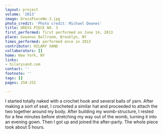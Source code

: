```yaml
---
layout: project
volume: '2013'
image: DressPieceNo.3.jpg
photo_credit: 'Photo credit: Michael Downes'
title: DRESS PIECE NO. 3
first_performed: first performed on June 14, 2013
place: Gowanus Ballroom, Brooklyn, NY
times_performed: performed once in 2013
contributor: HILARY SAND
collaborators: []
home: New York, NY
links:
- hilarysand.com
contact: ''
footnote: ''
tags: []
pages: 250-251

---
```


I started totally naked with a crochet hook and several balls of yarn. After making a sort of seat, I crocheted a similar hat and proceeded to attach the two together around my body. After building my womb-structure, I rested for a few minutes before stretching my way out of the womb, turning it into an evening gown. Then I got up and joined the after-party. The whole piece took about 5 hours.
